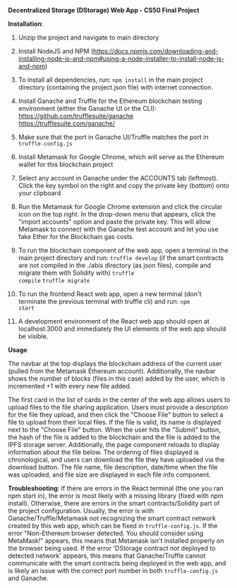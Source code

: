 **Decentralized Storage (DStorage) Web App - CS50 Final Project**

**Installation**:

1. Unzip the project and navigate to main directory

2. Install NodeJS and NPM (https://docs.npmjs.com/downloading-and-installing-node-js-and-npm#using-a-node-installer-to-install-node-js-and-npm)

3. To install all dependencies, run:
<code>npm install</code>
in the main project directory (containing the project.json file) with internet connection.

4. Install Ganache and Truffle for the Ethereum blockchain testing environment (either the Ganache UI or the CLI):
https://github.com/trufflesuite/ganache
https://trufflesuite.com/ganache/

5. Make sure that the port in Ganache UI/Truffle matches the port in <code>truffle-config.js</code>

6. Install Metamask for Google Chrome, which will serve as the Ethereum wallet for this blockchain project

7. Select any account in Ganache under the ACCOUNTS tab (leftmost). Click the key symbol on the right and copy the private key (bottom) onto your clipboard

8. Run the Metamask for Google Chrome extension and click the circular icon on the top right. In the drop-down menu that appears, click the "import accounts" option and paste the private key. This will allow Metamask to connect with the Ganache test account and let you use fake Ether for the Blockchain gas costs. 

9. To run the blockchain component of the web app, open a terminal in the main project directory and run:
<code>truffle develop</code>
(if the smart contracts are not compiled in the ./abis directory (as json files), compile and migrate them with Solidity with)
<code>truffle compile</code>
<code>truffle migrate</code>

10. To run the frontend React web app, open a new terminal (don't terminate the previous terminal with truffle cli) and run:
<code>npm start</code>

11. A development environment of the React web app should open at localhost:3000 and immediately the UI elements of the web app should be visible. 

**Usage**

The navbar at the top displays the blockchain address of the current user (pulled from the Metamask Ethereum account). Additionally, the navbar shows the number of blocks (files in this case) added by the user, which is incremented +1 with every new file added.

The first card in the list of cards in the center of the web app allows users to upload files to the file sharing application. Users must provide a description for the file they upload, and then click the "Choose File" button to select a file to upload from their local files. If the file is valid, its name is displayed next to the "Choose File" button. When the user hits the "Submit" button, the hash of the file is added to the blockchain and the file is added to the IPFS storage server. Additionally, the page component reloads to display information about the file below. The ordering of files displayed is chronological, and users can download the file they have uploaded via the download button. The file name, file description, date/time when the file was uploaded, and file size are displayed in each file info component. 

**Troubleshooting**:
If there are errors in the React terminal (the one you ran npm start in), the error is most likely with a missing library (fixed with npm install). Otherwise, there are errors in the smart contracts/Solidity part of the project configuration. Usually, the error is with Ganache/Truffle/Metamask not recognizing the smart contract network created by this web app, which can be fixed in <code>truffle-config.js</code>. If the error "Non-Ethereum browser detected. You should consider using MetaMask!" appears, this means that Metamask isn't installed properly on the browser being used. If the error 'DStorage contract not deployed to detected network' appears, this means that Ganache/Truffle cannot communicate with the smart contracts being deployed in the web app, and is likely an issue with the correct port number in both <code>truffle-config.js</code> and Ganache. 
